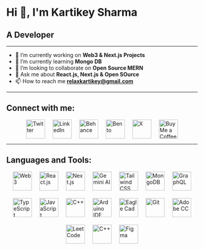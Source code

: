 # Hi 👋, I'm Kartikey Sharma
## A Developer

---

- 🔭 I’m currently working on **Web3 & Next.js Projects**
- 🌱 I’m currently learning **Mongo DB**
- 👯 I’m looking to collaborate on **Open Source MERN**
- 💬 Ask me about **React.js, Next.js & Open SOurce**
- 📫 How to reach me **relaxkartikey@gmail.com**

---

## Connect with me:
<div style="display: flex; flex-wrap: wrap; gap: 20px; justify-content: center;">
    <a href="https://twitter.com/relaxkartikey" target="_blank" style="text-decoration: none;">
        <img src="https://img.icons8.com/color/48/000000/twitter.png" alt="Twitter" width="50" height="50">
    </a>
    <a href="https://linkedin.com/in/relaxkartikey" target="_blank" style="text-decoration: none;">
        <img src="https://img.icons8.com/color/48/000000/linkedin.png" alt="LinkedIn" width="50" height="50">
    </a>
    <a href="https://www.behance.net/relaxkartikey" target="_blank" style="text-decoration: none;">
        <img src="https://img.icons8.com/color/48/000000/behance.png" alt="Behance" width="50" height="50">
    </a>
    <a href="https://bento.me/relaxkartikey" target="_blank" style="text-decoration: none;">
        <img src="https://img.icons8.com/?size=100&id=AfM2kzPzTz6Q&format=png&color=000000" alt="Bento" width="50" height="50">
    </a>
    <a href="https://x.com/relaxkartikey" target="_blank" style="text-decoration: none;">
        <img src="https://img.icons8.com/?size=100&id=phOKFKYpe00C&format=png&color=000000" alt="X" width="50" height="50">
    </a>
    <a href="https://www.buymeacoffee.com/relaxkartikey" target="_blank" style="text-decoration: none;">
        <img src="https://img.icons8.com/?size=100&id=1LzgW8zTryyM&format=png&color=000000" alt="Buy Me a Coffee" width="50" height="50">
    </a>
</div>


---

## Languages and Tools:
<div style="display: flex; flex-wrap: wrap; gap: 20px; justify-content: center;">

  <img src="https://img.icons8.com/?size=100&id=100819&format=png&color=FFFFFF" alt="Web3" width="50" height="50"/>
  <img src="https://img.icons8.com/color/48/000000/react-native.png" alt="React.js" width="50" height="50"/>
  <img src="https://img.icons8.com/color/48/000000/nextjs.png" alt="Next.js" width="50" height="50"/>
  <img src="https://img.icons8.com/?size=100&id=hsPbhkOH4FMe&format=png&color=000000" alt="Gemini AI" width="50" height="50"/>
  <img src="https://img.icons8.com/color/48/000000/tailwindcss.png" alt="Tailwind CSS" width="50" height="50"/>
  <img src="https://img.icons8.com/color/48/000000/mongodb.png" alt="MongoDB" width="50" height="50"/>
  <img src="https://img.icons8.com/color/48/000000/graphql.png" alt="GraphQL" width="50" height="50"/>
  <img src="https://img.icons8.com/color/48/000000/typescript.png" alt="TypeScript" width="50" height="50"/>
  <img src="https://img.icons8.com/color/48/000000/javascript.png" alt="JavaScript" width="50" height="50"/>
  <img src="https://img.icons8.com/color/48/000000/c-plus-plus-logo.png" alt="C++" width="50" height="50"/>
  <img src="https://img.icons8.com/?size=100&id=13444&format=png&color=000000" alt="Arduino IDE" width="50" height="50"/>
  <img src="https://img.icons8.com/?size=100&id=h6Q5RFsHCbTI&format=png&color=000000" alt="Eagle Cad" width="50" height="50"/>
  <img src="https://img.icons8.com/?size=100&id=20906&format=png&color=000000" alt="Git" width="50" height="50"/>
  <img src="https://img.icons8.com/?size=100&id=gav46YArUSy1&format=png&color=000000" alt="Adobe CC" width="50" height="50"/>
  <img src="https://img.icons8.com/?size=100&id=9L16NypUzu38&format=png&color=000000" alt="LeetCode" width="50" height="50"/>
  <img src="https://img.icons8.com/?size=100&id=tmthf8xybKpa&format=png&color=000000" alt="C++" width="50" height="50"/>
  <img src="https://img.icons8.com/?size=100&id=zfHRZ6i1Wg0U&format=png&color=000000" alt="Figma" width="50" height="50"/>

</div>
